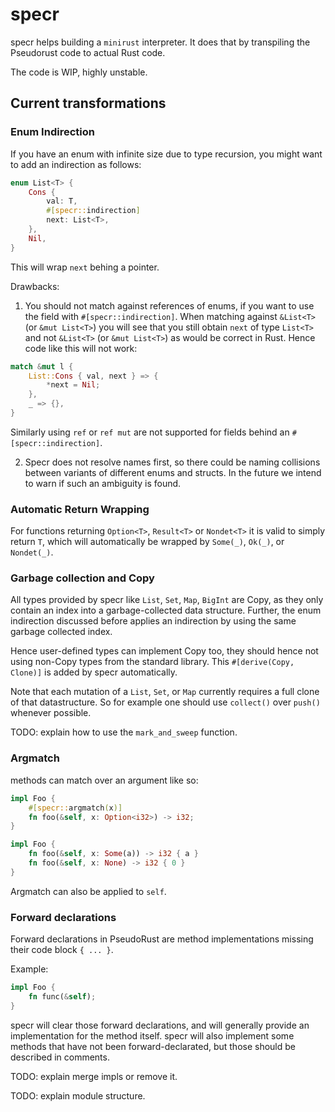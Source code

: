 # specr

specr helps building a `minirust` interpreter.
It does that by transpiling the Pseudorust code to actual Rust code.

The code is WIP, highly unstable.

## Current transformations

### Enum Indirection
If you have an enum with infinite size due to type recursion,
you might want to add an indirection as follows:
```rust
enum List<T> {
    Cons {
        val: T,
        #[specr::indirection]
        next: List<T>,
    },
    Nil,
}
```
This will wrap `next` behing a pointer.

Drawbacks:
1. You should not match against references of enums, if you want to use the field with `#[specr::indirection]`.
When matching against `&List<T>` (or `&mut List<T>`) you will see that you still obtain `next` of type `List<T>` and not `&List<T>` (or `&mut List<T>`) as would be correct in Rust.
Hence code like this will not work:
```rust
match &mut l {
    List::Cons { val, next } => {
        *next = Nil;
    },
    _ => {},
}
```
Similarly using `ref` or `ref mut` are not supported for fields behind an `#[specr::indirection]`.

2. Specr does not resolve names first, so there could be naming collisions between variants of different enums and structs.
In the future we intend to warn if such an ambiguity is found.

### Automatic Return Wrapping
For functions returning `Option<T>`, `Result<T>` or `Nondet<T>`
it is valid to simply return `T`, which will automatically be wrapped by `Some(_)`, `Ok(_)`, or `Nondet(_)`.

### Garbage collection and Copy
All types provided by specr like `List`, `Set`, `Map`, `BigInt` are Copy, as they only contain an index into a garbage-collected data structure.
Further, the enum indirection discussed before applies an indirection by using the same garbage collected index.

Hence user-defined types can implement Copy too, they should hence not using non-Copy types from the standard library.
This `#[derive(Copy, Clone)]` is added by specr automatically.

Note that each mutation of a `List`, `Set`, or `Map` currently requires a full clone of that datastructure.
So for example one should use `collect()` over `push()` whenever possible.

TODO: explain how to use the `mark_and_sweep` function.

### Argmatch
methods can match over an argument like so:
```rust
impl Foo {
    #[specr::argmatch(x)]
    fn foo(&self, x: Option<i32>) -> i32;
}

impl Foo {
    fn foo(&self, x: Some(a)) -> i32 { a }
    fn foo(&self, x: None) -> i32 { 0 }
}
```
Argmatch can also be applied to `self`.

### Forward declarations
Forward declarations in PseudoRust are method implementations missing their code block `{ ... }`.

Example:
```rust
impl Foo {
    fn func(&self);
}
```
specr will clear those forward declarations, and will generally provide an implementation for the method itself.
specr will also implement some methods that have not been forward-declarated, but those should be described in comments.

TODO: explain merge impls or remove it.

TODO: explain module structure.
